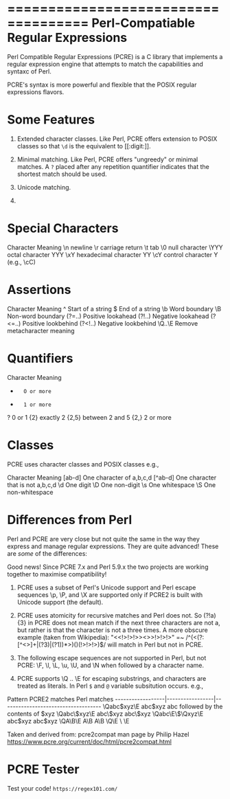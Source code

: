====================================
Perl-Compatiable Regular Expressions
====================================

Perl Compatible Regular Expressions (PCRE) is a C library that implements a regular expression engine that attempts to match the capabilities and syntaxc of Perl. 

PCRE's syntax is more powerful and flexible that the POSIX regular expressions flavors. 

Some Features
=============

1. Extended character classes. Like Perl, PCRE offers extension to POSIX classes so that `\d` is the equivalent to [[:digit:]].

2. Minimal matching. Like Perl, PCRE offers "ungreedy" or minimal matches. A `?` placed after any repetition quantifier indicates that the shortest match should be used.

3. Unicode matching. 

4. 

Special Characters
==================

Character	Meaning
\n		newline
\r		carriage return
\t		tab
\0		null character
\YYY		octal character YYY
\xY		hexadecimal character YY
\cY		control character Y (e.g., \cC)


Assertions
==========

Character	Meaning
^		Start of a string
$		End of a string
\b		Word boundary
\B		Non-word boundary
(?=..)		Positive lookahead
(?!..)		Negative lookahead
(?<=..)		Positive lookbehind
(?<!..)		Negative lookbehind
\Q..\E		Remove metacharacter meaning

Quantifiers
===========

Character	Meaning
*		O or more
+		1 or more
?		0 or 1
{2}		exactly 2
{2,5}		between 2 and 5
{2,}		2 or more


Classes
=======

PCRE uses character classes and POSIX classes e.g.,

Character	Meaning
[ab-d]		One character of a,b,c,d
[^ab-d]		One character that is not a,b,c,d
\d		One digit
\D		One non-digit
\s		One whitespace
\S		One non-whitespace

Differences from Perl
=====================

Perl and PCRE are very close but not quite the same in the way they express and manage regular expressions. They are quite advanced! These are *some* of the differences:

Good news! Since PCRE 7.x and Perl 5.9.x the two projects are working together to maximise compatibility!

1. PCRE uses a subset of Perl's Unicode support and Perl escape sequences \p, \P, and \X are supported only if PCRE2 is built with Unicode support (the default). 

2. PCRE uses atomicity for recursive matches and Perl does not. So (?!a){3} in PCRE does not mean match if the next three characters are not a, but rather is that the character is not a three times. A more obscure example (taken from Wikipedia):
"<<!>!>!>><>>!>!>!>" =~ /^(<(?:[^<>]+|(?3)|(?1))*>)()(!>!>!>)$/ will match in Perl but not in PCRE.

3. The following escape sequences are not supported in Perl, but not PCRE: \F, \l, \L, \u, \U, and \N when followed by a character name.

4. PCRE supports \Q .. \E for escaping substrings, and characters are treated as literals. In Perl `$` and `@` variable subsitution occurs. e.g.,

Pattern            PCRE2 matches     Perl matches
------------------|-----------------|------------------------------------
\Qabc$xyz\E        abc$xyz           abc followed by the contents of $xyz
\Qabc\$xyz\E       abc\$xyz          abc\$xyz
\Qabc\E\$\Qxyz\E   abc$xyz           abc$xyz
\QA\B\E            A\B               A\B
\Q\\E              \                 \\E

Taken and derived from: pcre2compat man page by Philip Hazel
https://www.pcre.org/current/doc/html/pcre2compat.html

PCRE Tester
===========

Test your code! 
`https://regex101.com/`

